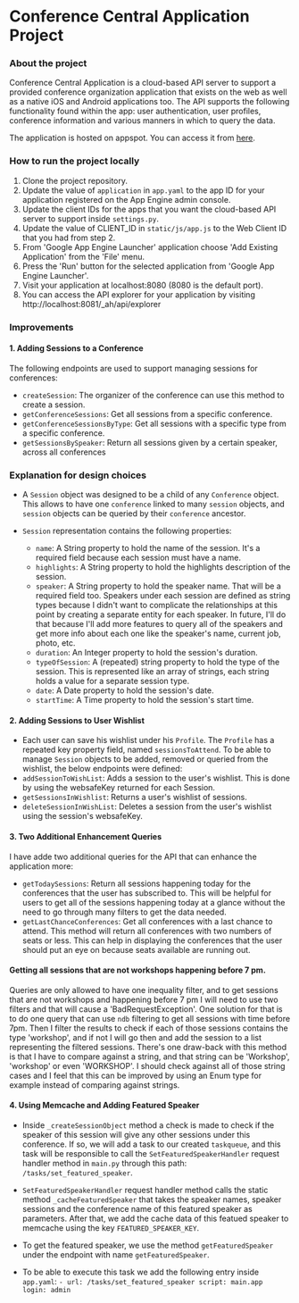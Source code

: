 # Conference Central Application Project

### About the project

Conference Central Application is a cloud-based API server to support a provided
conference organization application that exists on the web as well as a native
iOS and Android applications too.
The API supports the following functionality found within the app: user
authentication, user profiles, conference information and various manners in which
to query the data.

The application is hosted on appspot. You can access it from
[here](https://python-scalable-app-1186.appspot.com).

### How to run the project locally

1. Clone the project repository.
2. Update the value of `application` in `app.yaml` to the app ID for your application
registered on the App Engine admin console.
3. Update the client IDs for the apps that you want the cloud-based API server to support
inside `settings.py`.
4. Update the value of CLIENT_ID in `static/js/app.js` to the Web Client ID that
you had from step 2.
5. From 'Google App Engine Launcher' application choose 'Add Existing Application'
from the 'File' menu.
6. Press the 'Run' button for the selected application from 'Google App Engine Launcher'.
7. Visit your application at localhost:8080 (8080 is the default port).
8. You can access the API explorer for your application by visiting
http://localhost:8081/_ah/api/explorer

### Improvements
#### 1. Adding Sessions to a Conference

The following endpoints are used to support managing sessions for conferences:
- `createSession`: The organizer of the conference can use this method to create a session.
- `getConferenceSessions`: Get all sessions from a specific conference.
- `getConferenceSessionsByType`: Get all sessions with a specific type from a specific conference.
- `getSessionsBySpeaker`: Return all sessions given by a certain speaker, across all conferences

### Explanation for design choices

- A `Session` object was designed to be a child of any `Conference` object. This allows to have
one `conference` linked to many `session` objects, and `session` objects can
be queried by their `conference` ancestor.

- `Session` representation contains the following properties:
  - `name`: A String property to hold the name of the session. It's a required
  field because each session must have a name.
  - `highlights`: A String property to hold the highlights description of the
  session.
  - `speaker`: A String property to hold the speaker name. That will be a required
  field too. Speakers under each session are defined as string types because I didn't
  want to complicate the relationships at this point by creating a separate entity
  for each speaker. In future, I'll do that because I'll add more features to query
  all of the speakers and get more info about each one like the speaker's name,
  current job, photo, etc.
  - `duration`: An Integer property to hold the session's duration.
  - `typeOfSession`: A (repeated) string property to hold the type of the
  session. This is represented like an array of strings, each string holds a
  value for a separate session type.
  - `date`: A Date property to hold the session's date.
  - `startTime`: A Time property to hold the session's start time.

#### 2. Adding Sessions to User Wishlist

- Each user can save his wishlist under his `Profile`. The `Profile` has a
repeated key property field, named `sessionsToAttend`. To be able to manage `Session`
objects to be added, removed or queried from the wishlist, the below endpoints were defined:
- `addSessionToWishList`: Adds a session to the user's wishlist. This is done
by using the websafeKey returned for each Session.
- `getSessionsInWishlist`: Returns a user's wishlist of sessions.
- `deleteSessionInWishList`: Deletes a session from the user's wishlist using
the session's websafeKey.

#### 3. Two Additional Enhancement Queries

I have adde two additional queries for the API that can enhance the application more:

- `getTodaySessions`: Return all sessions happening today for the conferences
that the user has subscribed to. This will be helpful for users to get all
of the sessions happening today at a glance without the need to go through
many filters to get the data needed.
- `getLastChanceConferences`: Get all conferences with a last chance to attend.
This method will return all conferences with two numbers of seats or less. This
can help in displaying the conferences that the user should put an eye on
because seats available are running out.

#### Getting all sessions that are not workshops happening before 7 pm.

Queries are only allowed to have one inequality filter, and to get sessions
that are not workshops and happening before 7 pm I will need to use two filters
and that will cause a 'BadRequestException'. One solution for that is to do
one query that can use `ndb` filtering to get all sessions with time before 7pm.
Then I filter the results to check if each of those sessions contains the type
'workshop', and if not I will go then and add the session to a list representing
the filtered sessions. There's one draw-back with this method is that I have to
compare against a string, and that string can be 'Workshop', 'workshop' or even
'WORKSHOP'. I should check against all of those string cases and I feel that this
can be improved by using an Enum type for example instead of comparing against strings.

#### 4. Using Memcache and Adding Featured Speaker

- Inside `_createSessionObject` method a check is made to check if the speaker of this
session will give any other sessions under this conference. If so, we will add
a task to our created `taskqueue`, and this task will be responsible to
call the `SetFeaturedSpeakerHandler` request handler method in `main.py`
through this path: `/tasks/set_featured_speaker`.

- `SetFeaturedSpeakerHandler` request handler method calls the static method
`_cacheFeaturedSpeaker` that takes the speaker names, speaker sessions and the
conference name of this featured speaker as parameters. After that, we add the
cache data of this featued speaker to memcache using the key `FEATURED_SPEAKER_KEY`.

- To get the featured speaker, we use the method `getFeaturedSpeaker` under the
endpoint with name `getFeaturedSpeaker`.

- To be able to execute this task we add the following entry inside `app.yaml`:
  `- url: /tasks/set_featured_speaker
    script: main.app
    login: admin
  `
